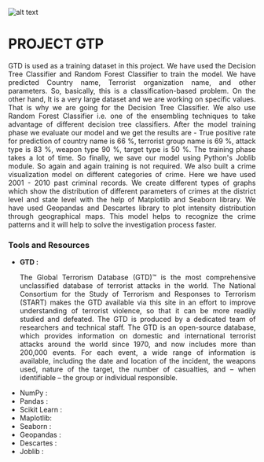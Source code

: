 ![alt text](https://github.com/aroyofficial/crime-analysis-project/blob/main/Images/cover_page.jpeg)
# PROJECT GTP

<p align="justify">GTD is used as a training dataset in this project. We have used the Decision Tree Classifier and Random Forest Classifier to train the model. We have predicted Country name, Terrorist organization name, and other parameters.  So, basically, this is a classification-based problem. On the other hand, It is a very large dataset and we are working on specific values. That is why we are going for the Decision Tree Classifier. We also use Random Forest Classifier i.e. one of the ensembling techniques to take advantage of different decision tree classifiers. After the model training phase we evaluate our model and we get the results are - True positive rate for prediction of country name is 66 %,  terrorist group name is 69 %, attack type is 83 %, weapon type 90 %,  target type is 50 %. The training phase takes a lot of time. So finally, we save our model using Python's Joblib module. So again and again training is not required. We also built a crime visualization model on different categories of crime. Here we have used 2001 - 2010 past criminal records. We create different types of graphs which show the distribution of different parameters of crimes at the district level and state level with the help of Matplotlib and Seaborn library. We have used Geopandas and Descartes library to plot intensity distribution through geographical maps. This model helps to recognize the crime patterns and it will help to solve the investigation process faster.</p>

<h3>Tools and Resources</h3>
<ul>
  <li><b>GTD : </b><p align = "justify">The Global Terrorism Database (GTD)™ is the most comprehensive unclassified database of terrorist attacks in the world. The National Consortium for the Study of Terrorism and Responses to Terrorism (START) makes the GTD available via this site in an effort to improve understanding of terrorist violence, so that it can be more readily studied and defeated. The GTD is produced by a dedicated team of researchers and technical staff. The GTD is an open-source database, which provides information on domestic and international terrorist attacks around the world since 1970, and now includes more than 200,000 events. For each event, a wide range of information is available, including  the date and location of the incident, the weapons used, nature of the target, the number of casualties, and – when identifiable – the group or individual responsible. </p></li>
  <li>NumPy :</li>
  <li>Pandas :</li>
  <li>Scikit Learn :</li>
  <li>Maplotlib: </li>
  <li>Seaborn :</li>
  <li>Geopandas :</li>
  <li>Descartes :</li>
  <li>Joblib :</li>
</ul>

